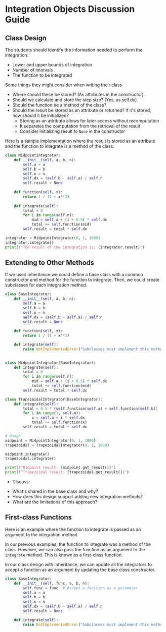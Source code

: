 # Integration Objects Discussion Guide

## Class Design

The students should identify the information needed to perform the integration:
* Lower and upper bounds of integration
* Number of intervals
* The function to be integrated
   
Some things they might consider when writing their class
* Where should these be stored? (As attributes in the constructor)
* Should we calculate and store the step size? (Yes, as self.dx)
* Should the function be a method of the class?
* Should the result be stored as an attribute or returned? If it's stored, how should it be initialized?
     * Storing as an attribute allows for later access without recomputation
     * It separates the computation from the retrieval of the result
     * Consider initializing result to `None` in the constructor

Here is a sample implementation where the result is stored as an attribute and the function to integrate is a method of the class:

```python
class MidpointIntegrator:
    def __init__(self, a, b, n):
        self.a = a
        self.b = b
        self.n = n
        self.dx = (self.b - self.a) / self.n
        self.result = None
    
    def function(self, x):
        return 1 / (1 + x**2)
    
    def integrate(self):
        total = 0
        for i in range(self.n):
            mid = self.a + (i + 0.5) * self.dx
            total += self.function(mid)
        self.result = total * self.dx

integrator = MidpointIntegrator(0, 1, 1000)
integrator.integrate()
print(f"The result of the integration is: {integrator.result}")
```
## Extending to Other Methods

If we used inheritance we could define a base class with a common constructor and method for the function to integrate. Then, we could create subclasses for each integration method.

```python
class BaseIntegrator:
    def __init__(self, a, b, n):
        self.a = a
        self.b = b
        self.n = n
        self.dx = (self.b - self.a) / self.n
        self.result = None
    
    def function(self, x):
        return 1 / (1 + x**2)

    def integrate(self):
        raise NotImplementedError("Subclasses must implement this method")
    

class MidpointIntegrator(BaseIntegrator):
    def integrate(self):
        total = 0
        for i in range(self.n):
            mid = self.a + (i + 0.5) * self.dx
            total += self.function(mid)
        self.result = total * self.dx

class TrapezoidalIntegrator(BaseIntegrator):
    def integrate(self):
        total = 0.5 * (self.function(self.a) + self.function(self.b))
        for i in range(1, self.n):
            x = self.a + i * self.dx
            total += self.function(x)
        self.result = total * self.dx

# Usage
midpoint = MidpointIntegrator(0, 1, 1000)
trapezoidal = TrapezoidalIntegrator(0, 1, 1000)

midpoint.integrate()
trapezoidal.integrate()

print(f"Midpoint result: {midpoint.get_result()}")
print(f"Trapezoidal result: {trapezoidal.get_result()}")
```

- Discuss:
* What's shared in the base class and why?
* How does this design support adding new integration methods?
* What are the limitations of this approach?

## First-class Functions
Here is an example where the function to integrate is passed as an argument to the integration method.

In our previous examples, the function to integrate was a method of the class. However, we can also pass the function as an argument to the `integrate` method. This is known as a first-class function.

In our class design with inheritance, we can update all the integrators to accept a function as an argument by updating the base class constructor.

```python
class BaseIntegrator:
    def __init__(self, func, a, b, n):
        self.func = func  # Accept a function as a parameter
        self.a = a
        self.b = b
        self.n = n
        self.dx = (self.b - self.a) / self.n
        self.result = None

    def integrate(self):
        raise NotImplementedError("Subclasses must implement this method")
```
